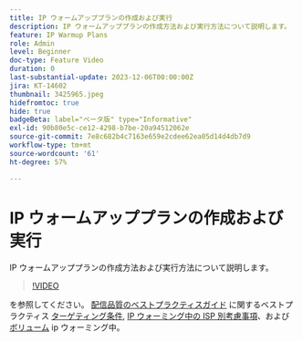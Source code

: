 ```yaml
---
title: IP ウォームアッププランの作成および実行
description: IP ウォームアッププランの作成方法および実行方法について説明します。
feature: IP Warmup Plans
role: Admin
level: Beginner
doc-type: Feature Video
duration: 0
last-substantial-update: 2023-12-06T00:00:00Z
jira: KT-14602
thumbnail: 3425965.jpeg
hidefromtoc: true
hide: true
badgeBeta: label="ベータ版" type="Informative"
exl-id: 90b80e5c-ce12-4298-b7be-20a94512062e
source-git-commit: 7e8c682b4c7163e659e2cdee62ea05d14d4db7d9
workflow-type: tm+mt
source-wordcount: '61'
ht-degree: 57%

---
```


# IP ウォームアッププランの作成および実行

IP ウォームアッププランの作成方法および実行方法について説明します。

>[!VIDEO](https://video.tv.adobe.com/v/3425965/?learn=on)

を参照してください。 [配信品質のベストプラクティスガイド](https://experienceleague.adobe.com/en/docs/deliverability-learn/deliverability-best-practice-guide/introduction) に関するベストプラクティス [ターゲティング条件](https://experienceleague.adobe.com/en/docs/deliverability-learn/deliverability-best-practice-guide/transition-process/targeting-criteria), [IP ウォーミング中の ISP 別考慮事項](https://experienceleague.adobe.com/en/docs/deliverability-learn/deliverability-best-practice-guide/transition-process/isp-specific-considerations-during-ip-warming)、および [ボリューム](https://experienceleague.adobe.com/en/docs/deliverability-learn/deliverability-best-practice-guide/transition-process/volume) ip ウォーミング中。
